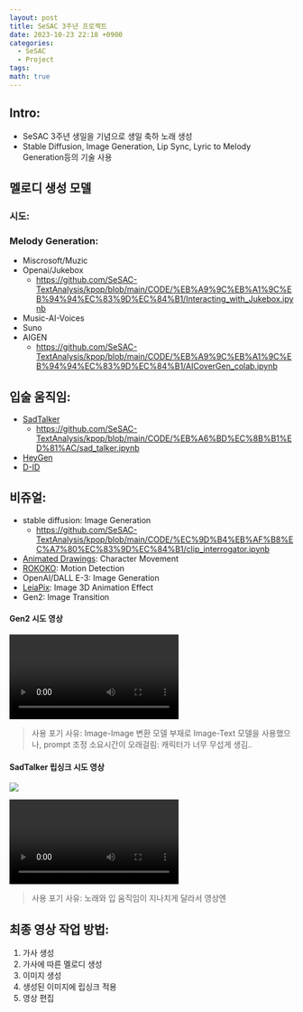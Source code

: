 ```yaml
---
layout: post
title: SeSAC 3주년 프로젝트
date: 2023-10-23 22:18 +0900
categories:
  - SeSAC
  - Project
tags: 
math: true
---
```

## Intro:
- SeSAC 3주년 생일을 기념으로 생일 축하 노래 생성
- Stable Diffusion, Image Generation, Lip Sync, Lyric to Melody Generation등의 기술 사용

## 멜로디 생성 모델

### 시도:
### Melody Generation:
- Miscrosoft/Muzic
- Openai/Jukebox
	- https://github.com/SeSAC-TextAnalysis/kpop/blob/main/CODE/%EB%A9%9C%EB%A1%9C%EB%94%94%EC%83%9D%EC%84%B1/Interacting_with_Jukebox.ipynb
- Music-AI-Voices
- Suno
- AIGEN
	- https://github.com/SeSAC-TextAnalysis/kpop/blob/main/CODE/%EB%A9%9C%EB%A1%9C%EB%94%94%EC%83%9D%EC%84%B1/AICoverGen_colab.ipynb
## 입술 움직임:
- [SadTalker](https://github.com/OpenTalker/SadTalker/tree/main)
	- https://github.com/SeSAC-TextAnalysis/kpop/blob/main/CODE/%EB%A6%BD%EC%8B%B1%ED%81%AC/sad_talker.ipynb
- [HeyGen](https://app.heygen.com/create/ab84b086de504712a2d02220fcf08697?vt=l&photar=8a3ca453fd564124825a82d352740a64&tab=element)
- [D-ID](https://www.d-id.com/)
## 비쥬얼:
- stable diffusion: Image Generation
	- https://github.com/SeSAC-TextAnalysis/kpop/blob/main/CODE/%EC%9D%B4%EB%AF%B8%EC%A7%80%EC%83%9D%EC%84%B1/clip_interrogator.ipynb
- [Animated Drawings](https://github.com/facebookresearch/AnimatedDrawings): Character Movement
- [ROKOKO](https://www.rokoko.com/): Motion Detection
- OpenAI/DALL E-3: Image Generation
- [LeiaPix](https://convert.leiapix.com/animation): Image 3D Animation Effect
- Gen2: Image Transition


#### Gen2 시도 영상
![](assets/img/Gen-2%201237187628,%20the%20character%20evolve,%20Screenshot%202023-10-2,%20M%205.mp4)
> 사용 포기 사유: Image-Image 변환 모델 부재로 Image-Text 모델을 사용했으나, prompt 조정 소요시간이 오래걸림: 캐릭터가 너무 무섭게 생김..

#### SadTalker 립싱크 시도 영상
![](https://i.imgur.com/47KfLfi.png)

![](assets/img/0cd6eb19-d2dd-4b4a-9622-920e5734f371.mp4)

> 사용 포기 사유: 노래와 입 움직임이 지나치게 달라서 영상엔 


## 최종 영상 작업 방법:
1. 가사 생성
2. 가사에 따른 멜로디 생성
3. 이미지 생성
4. 생성된 이미지에 립싱크 적용
5. 영상 편집